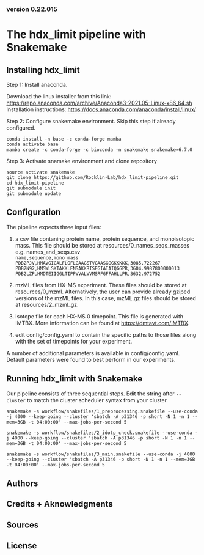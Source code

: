 ### version 0.22.015

# The hdx_limit pipeline with Snakemake

## Installing hdx_limit

Step 1: Install anaconda. 

Download the linux installer from this link: https://repo.anaconda.com/archive/Anaconda3-2021.05-Linux-x86_64.sh <br />
Installation instructions: https://docs.anaconda.com/anaconda/install/linux/

Step 2: Configure snakemake environment. Skip this step if already configured.

`conda install -n base -c conda-forge mamba` <br /> 
`conda activate base` <br /> 
`mamba create -c conda-forge -c bioconda -n snakemake snakemake=6.7.0`<br /> 

Step 3: Activate snamake environment and clone repository

`source activate snakemake` <br />
`git clone https://github.com/Rocklin-Lab/hdx_limit-pipeline.git ` <br /> 
`cd hdx_limit-pipeline`<br />
`git submodule init` <br /> 
`git submodule update` <br /> 

## Configuration

The pipeline expects three input files:

1) a csv file contaning protein name, protein sequence, and monoisotopic mass. This file should be stored at resources/0_names_seqs_masses <br />
e.g. names_and_seqs.csv <br />
`name,sequence,mono_mass` <br />
`PDB2PJV,HMAVGIGALFLGFLGAAGSTVGAASGGGKKKKK,3085.722267` <br />
`PDB2N92,HMSWLSKTAKKLENSAKKRISEGIAIAIQGGPR,3604.9987800000013` <br />
`PDB2LZP,HMDTEIIGGLTIPPVVALVVMSRFGFFAHLLPR,3632.972752` <br />

2) mzML files from HX-MS experiment. These files should be stored at resources/0_mzml. Alternatively, the user can provide already gziped versions of the mzML files. In this case, mzML.gz files should be stored at resources/2_mzml_gz.

3) isotope file for each HX-MS 0 timepoint. This file is generated with IMTBX. More information can be found at https://dmtavt.com/IMTBX.

4) edit config/config.yaml to contain the specific paths to those files along with the set of timepoints for your experiment. 

A number of additional parameters is available in config/config.yaml. Default parameters were found to best perform in our experiments. 

## Running hdx_limit with Snakemake

Our pipeline consists of three sequential steps. Edit the string after `--cluster` to match the cluster scheduler syntax from your cluster.

`snakemake -s workflow/snakefiles/1_preprocessing.snakefile --use-conda -j 4000 --keep-going --cluster 'sbatch -A p31346 -p short -N 1 -n 1 --mem=3GB -t 04:00:00' --max-jobs-per-second 5`
 
`snakemake -s workflow/snakefiles/2_idotp_check.snakefile --use-conda -j 4000 --keep-going --cluster 'sbatch -A p31346 -p short -N 1 -n 1 --mem=3GB -t 04:00:00' --max-jobs-per-second 5`

`snakemake -s workflow/snakefiles/3_main.snakefile --use-conda -j 4000 --keep-going --cluster 'sbatch -A p31346 -p short -N 1 -n 1 --mem=3GB -t 04:00:00' --max-jobs-per-second 5`

## Authors

## Credits + Aknowledgments

## Sources

## License
